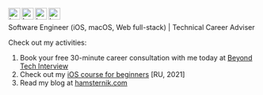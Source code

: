 [<img align="left" alt="hamsternik | LinkedIn" width="24px" src="https://cdn.jsdelivr.net/npm/simple-icons@v3/icons/linkedin.svg" />](https://www.linkedin.com/in/nkhomitsevych/)
[<img align="left" alt="hamsternik | Gmail" width="24px" src="https://cdn.jsdelivr.net/npm/simple-icons@v3/icons/gmail.svg" />](mailto:hamsternik.zero@gmail.com)
[<img align="left" alt="hamsternik | Twitter" width="24px" src="https://cdn.jsdelivr.net/npm/simple-icons@14.2/icons/bluesky.svg" />](https://bsky.app/profile/hamsternik0.bsky.social)
[<img align="left" alt="hamsternik | Twitter" width="24px" src="https://cdn.jsdelivr.net/npm/simple-icons@v3/icons/twitter.svg" />](https://twitter.com/intent/follow?screen_name=hamsternik0)

<br>

Software Engineer (iOS, macOS, Web full-stack) | Technical Career Adviser

Check out my activities:

1. Book your free 30-minute career consultation with me today at [Beyond Tech Interview](https://beyondtechinterview.com/)
1. Check out my [iOS course for beginners](https://github.com/hamsternik/robotdreams-ios-course) [RU, 2021]
3. Read my blog at [hamsternik.com](https://www.hamsternik.com)
